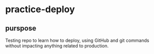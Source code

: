 # practice-deploy
## purspose
Testing repo to learn how to deploy, using GitHub and git commands without impacting anything related to production.
